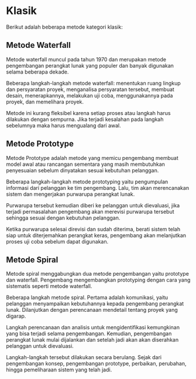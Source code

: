 # Klasik

Berikut adalah beberapa metode kategori klasik:

## Metode Waterfall

Metode waterfall muncul pada tahun 1970 dan merupakan metode pengembangan perangkat lunak yang populer dan banyak digunakan selama beberapa dekade.

Beberapa langkah-langkah metode waterfall: menentukan ruang lingkup dan persyaratan proyek, menganalisa persyaratan tersebut, membuat desain, menerapkannya, melakukan uji coba, menggunakannya pada proyek, dan memelihara proyek.

Metode ini kurang fleksibel karena setiap proses atau langkah harus dilakukan dengan sempurna. Jika terjadi kesalahan pada langkah sebelumnya maka harus mengualang dari awal.

## Metode Prototype

Metode Prototype adalah metode yang memicu pengembang membuat model awal atau rancangan sementara yang masih membutuhkan penyesuaian sebelum dinyatakan sesuai kebutuhan pelanggan.

Beberapa langkah-langkah metode prototyping yaitu pengumpulan informasi dari pelanggan ke tim pengembang. Lalu, tim akan merencanakan sistem dan mengerjakan purwarupa perangkat lunak.

Purwarupa tersebut kemudian diberi ke pelanggan untuk dievaluasi, jika terjadi permasalahan pengembang akan merevisi purwarupa tersebut sehingga sesuai dengan kebutuhan pelanggan.

Ketika purwarupa selesai direvisi dan sudah diterima, berati sistem telah siap untuk diterjemahkan perangkat keras, pengembang akan melanjutkan proses uji coba sebelum dapat digunakan.

## Metode Spiral

Metode spiral menggabungkan dua metode pengembangan yaitu prototype dan waterfall. Pengembang mengembangkan prototyping dengan cara yang sistematis seperti metode waterfall.

Beberapa langkah metode spiral. Pertama adalah komunikasi, yaitu pelanggan menyampaikan kebutuhannya kepada pengembang perangkat lunak. Dilanjutkan dengan perencanaan mendetail tentang proyek yang digarap.

Langkah perencanaan dan analisis untuk mengidentifikasi kemungkinan yang bisa terjadi selama pengembangan. Kemudian, pengembangan perangkat lunak mulai dijalankan dan setelah jadi akan akan diserahkan pelanggan untuk dievaluasi.

Langkah-langkah tersebut dilakukan secara berulang. Sejak dari pengembangan konsep, pengembangan prototype, perbaikan, perubahan, hingga pemeliharaan sistem yang telah jadi.